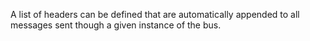 A list of headers can be defined that are automatically appended to all messages sent though a given instance of the bus.
